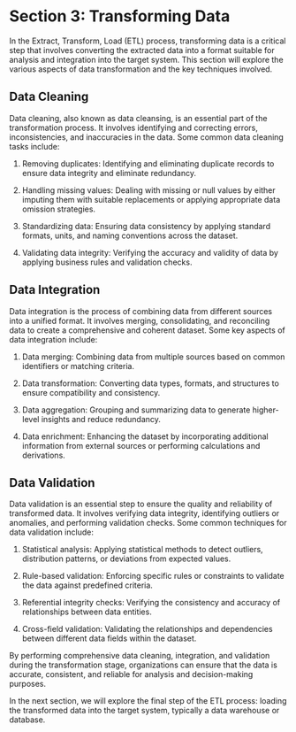# Section 3: Transforming Data

In the Extract, Transform, Load (ETL) process, transforming data is a critical step that involves converting the extracted data into a format suitable for analysis and integration into the target system. This section will explore the various aspects of data transformation and the key techniques involved.

## Data Cleaning

Data cleaning, also known as data cleansing, is an essential part of the transformation process. It involves identifying and correcting errors, inconsistencies, and inaccuracies in the data. Some common data cleaning tasks include:

1. Removing duplicates: Identifying and eliminating duplicate records to ensure data integrity and eliminate redundancy.

2. Handling missing values: Dealing with missing or null values by either imputing them with suitable replacements or applying appropriate data omission strategies.

3. Standardizing data: Ensuring data consistency by applying standard formats, units, and naming conventions across the dataset.

4. Validating data integrity: Verifying the accuracy and validity of data by applying business rules and validation checks.

## Data Integration

Data integration is the process of combining data from different sources into a unified format. It involves merging, consolidating, and reconciling data to create a comprehensive and coherent dataset. Some key aspects of data integration include:

1. Data merging: Combining data from multiple sources based on common identifiers or matching criteria.

2. Data transformation: Converting data types, formats, and structures to ensure compatibility and consistency.

3. Data aggregation: Grouping and summarizing data to generate higher-level insights and reduce redundancy.

4. Data enrichment: Enhancing the dataset by incorporating additional information from external sources or performing calculations and derivations.

## Data Validation

Data validation is an essential step to ensure the quality and reliability of transformed data. It involves verifying data integrity, identifying outliers or anomalies, and performing validation checks. Some common techniques for data validation include:

1. Statistical analysis: Applying statistical methods to detect outliers, distribution patterns, or deviations from expected values.

2. Rule-based validation: Enforcing specific rules or constraints to validate the data against predefined criteria.

3. Referential integrity checks: Verifying the consistency and accuracy of relationships between data entities.

4. Cross-field validation: Validating the relationships and dependencies between different data fields within the dataset.

By performing comprehensive data cleaning, integration, and validation during the transformation stage, organizations can ensure that the data is accurate, consistent, and reliable for analysis and decision-making purposes.

In the next section, we will explore the final step of the ETL process: loading the transformed data into the target system, typically a data warehouse or database.
